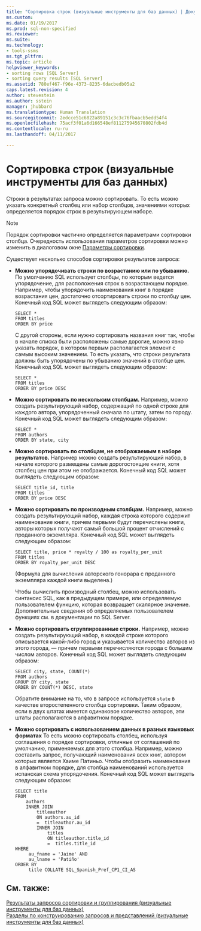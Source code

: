 ```yaml
---
title: "Сортировка строк (визуальные инструменты для баз данных) | Документация Майкрософт"
ms.custom: 
ms.date: 01/19/2017
ms.prod: sql-non-specified
ms.reviewer: 
ms.suite: 
ms.technology:
- tools-ssms
ms.tgt_pltfrm: 
ms.topic: article
helpviewer_keywords:
- sorting rows [SQL Server]
- sorting query results [SQL Server]
ms.assetid: 780ef467-f96e-4373-8235-6dacbedb05a2
caps.latest.revision: 4
author: stevestein
ms.author: sstein
manager: jhubbard
ms.translationtype: Human Translation
ms.sourcegitcommit: 2edcce51c6822a89151c3c3c76fbaacb5edd54f4
ms.openlocfilehash: 75acf3f01a6d166548ef811275945670802fdb4d
ms.contentlocale: ru-ru
ms.lasthandoff: 04/11/2017

---
```

# <a name="sort-rows-visual-database-tools"></a>Сортировка строк (визуальные инструменты для баз данных)
Строки в результатах запроса можно сортировать. То есть можно указать конкретный столбец или набор столбцов, значениями которых определяется порядок строк в результирующем наборе.  
  
> [!NOTE]  
> Порядок сортировки частично определяется параметрами сортировки столбца. Очередность использования параметров сортировки можно изменить в диалоговом окне [Параметры сортировки](../../ssms/visual-db-tools/collation-dialog-box-visual-database-tools.md).  
  
Существует несколько способов сортировки результатов запроса:  
  
-   **Можно упорядочивать строки по возрастанию или по убыванию.** По умолчанию SQL использует столбцы, по которым ведется упорядочение, для расположения строк в возрастающем порядке. Например, чтобы упорядочить наименования книг в порядке возрастания цен, достаточно отсортировать строки по столбцу цен. Конечный код SQL может выглядеть следующим образом:  
  
    ```  
    SELECT *  
    FROM titles  
    ORDER BY price  
    ```  
  
    С другой стороны, если нужно сортировать названия книг так, чтобы в начале списка были расположены самые дорогие, можно явно указать порядок, в котором первым располагается элемент с самым высоким значением. То есть указать, что строки результата должны быть упорядочены по убыванию значений в столбце цен. Конечный код SQL может выглядеть следующим образом:  
  
    ```  
    SELECT *  
    FROM titles  
    ORDER BY price DESC  
    ```  
  
-   **Можно сортировать по нескольким столбцам.** Например, можно создать результирующий набор, содержащий по одной строке для каждого автора, упорядоченный сначала по штату, затем по городу. Конечный код SQL может выглядеть следующим образом:  
  
    ```  
    SELECT *  
    FROM authors   
    ORDER BY state, city  
    ```  
  
-   **Можно сортировать по столбцам, не отображаемым в наборе результатов.** Например можно создать результирующий набор, в начале которого размещены самые дорогостоящие книги, хотя столбец цен при этом не отображается. Конечный код SQL может выглядеть следующим образом:  
  
    ```  
    SELECT title_id, title  
    FROM titles  
    ORDER BY price DESC  
    ```  
  
-   **Можно сортировать по производным столбцам.** Например, можно создать результирующий набор, каждая строка которого содержит наименование книги, причем первыми будут перечислены книги, авторы которых получают самый большой процент отчислений с проданного экземпляра. Конечный код SQL может выглядеть следующим образом:  
  
    ```  
    SELECT title, price * royalty / 100 as royalty_per_unit  
    FROM titles  
    ORDER BY royalty_per_unit DESC  
    ```  
  
    (Формула для вычисления авторского гонорара с проданного экземпляра каждой книги выделена.)  
  
    Чтобы вычислить производный столбец, можно использовать синтаксис SQL, как в предыдущем примере, или определяемую пользователем функцию, которая возвращает скалярное значение. Дополнительные сведения об определяемых пользователем функциях см. в документации по SQL Server.  
  
-   **Можно сортировать сгруппированные строки.** Например, можно создать результирующий набор, в каждой строке которого описывается какой-либо город и указывается количество авторов из этого города, — причем первыми перечисляются города с большим числом авторов. Конечный код SQL может выглядеть следующим образом:  
  
    ```  
    SELECT city, state, COUNT(*)  
    FROM authors  
    GROUP BY city, state  
    ORDER BY COUNT(*) DESC, state  
    ```  
  
    Обратите внимание на то, что в запросе используется `state` в качестве второстепенного столбца сортировки. Таким образом, если в двух штатах имеется одинаковое количество авторов, эти штаты располагаются в алфавитном порядке.  
  
-   **Можно сортировать с использованием данных в разных языковых форматах** То есть можно сортировать столбец, используя соглашения о порядке сортировки, отличные от соглашений по умолчанию, применяемых для этого столбца. Например, можно составить запрос, получающий наименования всех книг, автором которых является Хаиме Патиньо. Чтобы отобразить наименования в алфавитном порядке, для столбца наименований используется испанская схема упорядочения. Конечный код SQL может выглядеть следующим образом:  
  
    ```  
    SELECT title  
    FROM   
        authors   
        INNER JOIN   
            titleauthor   
            ON authors.au_id   
            =  titleauthor.au_id   
            INNER JOIN  
                titles   
                ON titleauthor.title_id   
                =  titles.title_id   
    WHERE   
         au_fname = 'Jaime' AND   
         au_lname = 'Patiño'  
    ORDER BY   
         title COLLATE SQL_Spanish_Pref_CP1_CI_AS  
    ```  
  
## <a name="see-also"></a>См. также:  
[Результаты запросов сортировки и группирования (визуальные инструменты для баз данных)](../../ssms/visual-db-tools/sort-and-group-query-results-visual-database-tools.md)  
[Разделы по конструированию запросов и представлений (визуальные инструменты для баз данных)](../../ssms/visual-db-tools/design-queries-and-views-how-to-topics-visual-database-tools.md)  
  

